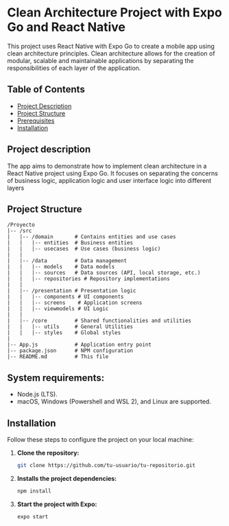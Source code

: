 # Clean Architecture Project with Expo Go and React Native

This project uses React Native with Expo Go to create a mobile app using clean architecture principles. Clean architecture allows for the creation of modular, scalable and maintainable applications by separating the responsibilities of each layer of the application.

## Table of Contents

- [Project Description](#Project-Description)
- [Project Structure](#Project-Structure)
- [Prerequisites](#Prerequisites)
- [Installation](#Installation)


## Project description

The app aims to demonstrate how to implement clean architecture in a React Native project using Expo Go. It focuses on separating the concerns of business logic, application logic and user interface logic into different layers

## Project Structure

```plaintext
/Proyecto
|-- /src
|   |-- /domain       # Contains entities and use cases
|   |   |-- entities  # Business entities
|   |   |-- usecases  # Use cases (business logic)
|   |
|   |-- /data         # Data management
|   |   |-- models    # Data models
|   |   |-- sources   # Data sources (API, local storage, etc.)
|   |   |-- repositories # Repository implementations
|   |
|   |-- /presentation # Presentation logic
|   |   |-- components # UI components
|   |   |-- screens    # Application screens
|   |   |-- viewmodels # UI Logic
|   |
|   |-- /core         # Shared functionalities and utilities
|   |   |-- utils     # General Utilities
|   |   |-- styles    # Global styles
|
|-- App.js            # Application entry point
|-- package.json      # NPM configuration
|-- README.md         # This file

```

 ## System requirements:

- Node.js (LTS).
- macOS, Windows (Powershell and WSL 2), and Linux are supported.

 ## Installation

Follow these steps to configure the project on your local machine:

1. **Clone the repository:**

   ```bash
   git clone https://github.com/tu-usuario/tu-repositorio.git

2. **Installs the project dependencies:**
   
   ```bash
   npm install
4. **Start the project with Expo:**

   ```bash
   expo start
